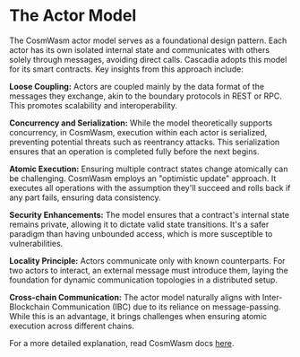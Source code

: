 # The Actor Model

The CosmWasm actor model serves as a foundational design pattern. Each actor has its own isolated internal state and communicates with others solely through messages, avoiding direct calls. Cascadia adopts this model for its smart contracts. Key insights from this approach include:



**Loose Coupling:** Actors are coupled mainly by the data format of the messages they exchange, akin to the boundary protocols in REST or RPC. This promotes scalability and interoperability.

**Concurrency and Serialization:** While the model theoretically supports concurrency, in CosmWasm, execution within each actor is serialized, preventing potential threats such as reentrancy attacks. This serialization ensures that an operation is completed fully before the next begins.

**Atomic Execution:** Ensuring multiple contract states change atomically can be challenging. CosmWasm employs an "optimistic update" approach. It executes all operations with the assumption they'll succeed and rolls back if any part fails, ensuring data consistency.

**Security Enhancements:** The model ensures that a contract's internal state remains private, allowing it to dictate valid state transitions. It's a safer paradigm than having unbounded access, which is more susceptible to vulnerabilities.

**Locality Principle:** Actors communicate only with known counterparts. For two actors to interact, an external message must introduce them, laying the foundation for dynamic communication topologies in a distributed setup.

**Cross-chain Communication:** The actor model naturally aligns with Inter-Blockchain Communication (IBC) due to its reliance on message-passing. While this is an advantage, it brings challenges when ensuring atomic execution across different chains.



For a more detailed explanation, read CosmWasm docs [here](https://docs.cosmwasm.com/docs/architecture/actor).
